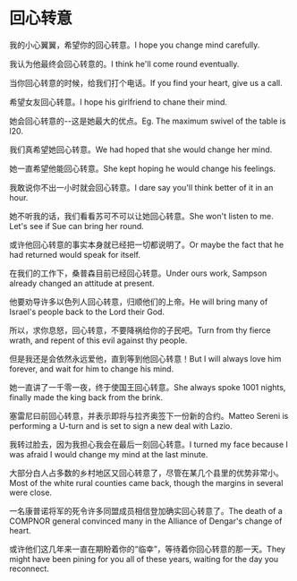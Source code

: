 # 回心转意

<p><span class="chinese">我的小心翼翼，希望你的回心转意。</span><span class="english">I hope you change mind carefully.</span></p>

<p><span class="chinese">我认为他最终会回心转意的。</span><span class="english">I think he'll come round eventually.</span></p>

<p><span class="chinese">当你回心转意的时候，给我们打个电话。</span><span class="english">If you find your heart, give us a call.</span></p>

<p><span class="chinese">希望女友回心转意。</span><span class="english">I hope his girlfriend to chane their mind.</span></p>

<p><span class="chinese">她会回心转意的--这是她最大的优点。</span><span class="english">Eg. The maximum swivel of the table is l20.</span></p>

<p><span class="chinese">我们真希望她回心转意。</span><span class="english">We had hoped that she would change her mind.</span></p>

<p><span class="chinese">她一直希望他能回心转意。</span><span class="english">She kept hoping he would change his feelings.</span></p>

<p><span class="chinese">我敢说你不出一小时就会回心转意。</span><span class="english">I dare say you'll think better of it in an hour.</span></p>

<p><span class="chinese">她不听我的话，我们看看苏可不可以让她回心转意。</span><span class="english">She won't listen to me. Let's see if Sue can bring her round.</span></p>

<p><span class="chinese">或许他回心转意的事实本身就已经把一切都说明了。</span><span class="english">Or maybe the fact that he had returned would speak for itself.</span></p>

<p><span class="chinese">在我们的工作下，桑普森目前已经回心转意。</span><span class="english">Under ours work, Sampson already changed an attitude at present.</span></p>

<p><span class="chinese">他要劝导许多以色列人回心转意，归顺他们的上帝。</span><span class="english">He will bring many of Israel's people back to the Lord their God.</span></p>

<p><span class="chinese">所以，求你息怒，回心转意，不要降祸给你的子民吧。</span><span class="english">Turn from thy fierce wrath, and repent of this evil against thy people.</span></p>

<p><span class="chinese">但是我还是会依然永远爱他，直到等到他回心转意！</span><span class="english">But I will always love him forever, and wait for him to change his mind.</span></p>

<p><span class="chinese">她一直讲了一千零一夜，终于使国王回心转意。</span><span class="english">She always spoke 1001 nights, finally made the king back from the brink.</span></p>

<p><span class="chinese">塞雷尼曰前回心转意，并表示即将与拉齐奥签下一份新的合约。</span><span class="english">Matteo Sereni is performing a U-turn and is set to sign a new deal with Lazio.</span></p>

<p><span class="chinese">我转过脸去，因为我担心我会在最后一刻回心转意。</span><span class="english">I turned my face because I was afraid I would change my mind at the last minute.</span></p>

<p><span class="chinese">大部分白人占多数的乡村地区又回心转意了，尽管在某几个县里的优势非常小。</span><span class="english">Most of the white rural counties came back, though the margins in several were close.</span></p>

<p><span class="chinese">一名康普诺将军的死令许多同盟成员相信登加确实回心转意了。</span><span class="english">The death of a COMPNOR general convinced many in the Alliance of Dengar's change of heart.</span></p>

<p><span class="chinese">或许他们这几年来一直在期盼着你的“临幸”，等待着你回心转意的那一天。</span><span class="english">They might have been pining for you all of these years, waiting for the day you reconnect.</span></p>

